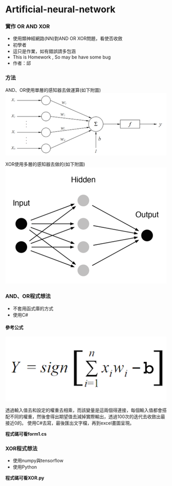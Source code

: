 # Artificial-neural-network 

### 實作 OR AND XOR 

- 使用類神經網路(NN)對AND OR XOR問題，看使否收斂
- 初學者
- 這只是作業，如有錯誤請多包涵
- This is Homework , So may be have some bug
- 作者：邱

### 方法 

AND、OR使用單層的感知器去做運算(如下附圖)
![單層感知器](https://github.com/Yuchi751/Artificial-neural-network/blob/master/images/%E5%96%AE%E5%B1%A4%E6%84%9F%E7%9F%A5%E5%99%A8.png?raw=true "單層感知器")

XOR使用多層的感知器去做的(如下附圖)
![多層感知器](https://github.com/Yuchi751/Artificial-neural-network/blob/master/images/%E5%A4%9A%E5%B1%A4%E6%84%9F%E7%9F%A5%E5%99%A8.png?raw=true "多層感知器")

### AND、OR程式想法

- 不套用函式庫的方式
- 使用C#

#### 參考公式
![image](https://github.com/Yuchi751/Artificial-neural-network/blob/master/images/Sign.png?raw=true)

透過輸入值去和設定的權重去相乘，而該變量是這兩個得連接，每個輸入值都會搭配不同的權重，然後會得出期望值去減掉實際輸出，透過100次的迭代去收斂出最接近0的。
使用C#去寫，最後匯出文字檔，再到excel畫圖呈現。

**程式碼可看form1.cs**

### XOR程式想法

- 使用numpy與tensorflow
- 使用Python

**程式碼可看XOR.py**